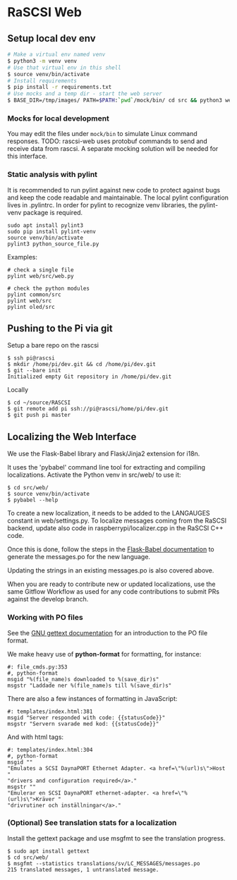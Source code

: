 # RaSCSI Web

## Setup local dev env

```bash
# Make a virtual env named venv
$ python3 -m venv venv
# Use that virtual env in this shell
$ source venv/bin/activate
# Install requirements
$ pip install -r requirements.txt
# Use mocks and a temp dir - start the web server
$ BASE_DIR=/tmp/images/ PATH=$PATH:`pwd`/mock/bin/ cd src && python3 web.py
```

### Mocks for local development

You may edit the files under `mock/bin` to simulate Linux command responses.
TODO:  rascsi-web uses protobuf commands to send and receive data from rascsi.
A separate mocking solution will be needed for this interface.

### Static analysis with pylint

It is recommended to run pylint against new code to protect against bugs
and keep the code readable and maintainable.
The local pylint configuration lives in .pylintrc.
In order for pylint to recognize venv libraries, the pylint-venv package is required.

```
sudo apt install pylint3
sudo pip install pylint-venv
source venv/bin/activate
pylint3 python_source_file.py
```

Examples:
```
# check a single file
pylint web/src/web.py

# check the python modules
pylint common/src
pylint web/src
pylint oled/src
```

## Pushing to the Pi via git

Setup a bare repo on the rascsi
```
$ ssh pi@rascsi
$ mkdir /home/pi/dev.git && cd /home/pi/dev.git
$ git --bare init
Initialized empty Git repository in /home/pi/dev.git
```

Locally
```
$ cd ~/source/RASCSI
$ git remote add pi ssh://pi@rascsi/home/pi/dev.git
$ git push pi master
```

## Localizing the Web Interface

We use the Flask-Babel library and Flask/Jinja2 extension for i18n.

It uses the 'pybabel' command line tool for extracting and compiling localizations.
Activate the Python venv in src/web/ to use it:
```
$ cd src/web/
$ source venv/bin/activate
$ pybabel --help
```

To create a new localization, it needs to be added to the LANGAUGES constant in
web/settings.py. To localize messages coming from the RaSCSI backend, update also code in
raspberrypi/localizer.cpp in the RaSCSI C++ code.

Once this is done, follow the steps in the [Flask-Babel documentation](https://flask-babel.tkte.ch/#translating-applications)
to generate the messages.po for the new language.

Updating the strings in an existing messages.po is also covered above.

When you are ready to contribute new or updated localizations, use the same Gitflow Workflow as used for any code contributions to submit PRs against the develop branch.

### Working with PO files

See the [GNU gettext documentation](https://www.gnu.org/software/gettext/manual/html_node/PO-Files.html) for an introduction to the PO file format.

We make heavy use of __python-format__ for formatting, for instance:
```
#: file_cmds.py:353
#, python-format
msgid "%(file_name)s downloaded to %(save_dir)s"
msgstr "Laddade ner %(file_name)s till %(save_dir)s"
```

There are also a few instances of formatting in JavaScript:
```
#: templates/index.html:381
msgid "Server responded with code: {{statusCode}}"
msgstr "Servern svarade med kod: {{statusCode}}"
```

And with html tags:
```
#: templates/index.html:304
#, python-format
msgid ""
"Emulates a SCSI DaynaPORT Ethernet Adapter. <a href=\"%(url)s\">Host "
"drivers and configuration required</a>."
msgstr ""
"Emulerar en SCSI DaynaPORT ethernet-adapter. <a href=\"%(url)s\">Kräver "
"drivrutiner och inställningar</a>."
```

### (Optional) See translation stats for a localization
Install the gettext package and use msgfmt to see the translation progress.
```
$ sudo apt install gettext
$ cd src/web/
$ msgfmt --statistics translations/sv/LC_MESSAGES/messages.po
215 translated messages, 1 untranslated message.
```
